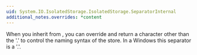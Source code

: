 ```yaml
---
uid: System.IO.IsolatedStorage.IsolatedStorage.SeparatorInternal
additional_notes.overrides: *content
---
```


<p>When you inherit from <xref href="System.IO.IsolatedStorage.IsolatedStorage"></xref>, you can override <xref href="System.IO.IsolatedStorage.IsolatedStorage.SeparatorInternal"></xref> and return a character other than the '.' to control the naming syntax of the store. In a Windows <xref href="System.IO.IsolatedStorage.IsolatedStorageFile"></xref> this separator is a '.'.</p>


